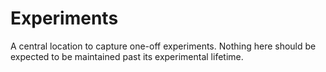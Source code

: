 # Experiments

A central location to capture one-off experiments. Nothing here should be expected to be maintained past its experimental lifetime.

